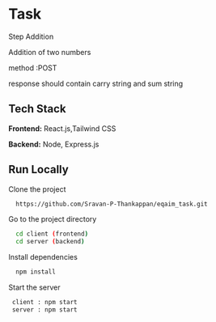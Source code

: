 
# Task
Step Addition

Addition of two numbers

method :POST

response should contain carry string and sum string


## Tech Stack

**Frontend:** React.js,Tailwind CSS

**Backend:** Node, Express.js




## Run Locally

Clone the project

```bash
  https://github.com/Sravan-P-Thankappan/eqaim_task.git
```

Go to the project directory

```bash
  cd client (frontend)
  cd server (backend)
```

Install dependencies

```bash
  npm install
```

Start the server

```bash
 client : npm start
 server : npm start

```


